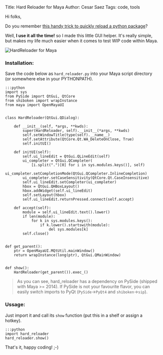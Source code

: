 Title: Hard Reloader for Maya
Author: Cesar Saez
Tags: code, tools

Hi folks,

Do you remember [this handy trick to quickly reload a python package](http://cesarsaez.me/2013/10/hard_reload.html)?

Well, __I use it all the time!__ so I made this little GUI helper. It's
really simple, but makes my life much easier when it comes to test WIP
code within Maya.

![HardReloader for Maya]({filename}images/hard_reloader.gif "HardReloader for Maya")

### Installation:

Save the code below as `hard_reloader.py` into your Maya script directory
(or somewhere else in your PYTHONPATH).

    :::python
    import sys
    from PySide import QtGui, QtCore
    from shiboken import wrapInstance
    from maya import OpenMayaUI


    class HardReloader(QtGui.QDialog):

        def __init__(self, *args, **kwds):
            super(HardReloader, self).__init__(*args, **kwds)
            self.setWindowTitle(type(self).__name__)
            self.setAttribute(QtCore.Qt.WA_DeleteOnClose, True)
            self.initUI()

        def initUI(self):
            self.ui_lineEdit = QtGui.QLineEdit(self)
            ui_completer = QtGui.QCompleter(
                [i.split(".")[0] for i in sys.modules.keys()], self)
            ui_completer.setCompletionMode(QtGui.QCompleter.InlineCompletion)
            ui_completer.setCaseSensitivity(QtCore.Qt.CaseInsensitive)
            self.ui_lineEdit.setCompleter(ui_completer)
            hbox = QtGui.QHBoxLayout()
            hbox.addWidget(self.ui_lineEdit)
            self.setLayout(hbox)
            self.ui_lineEdit.returnPressed.connect(self.accept)

        def accept(self):
            module = self.ui_lineEdit.text().lower()
            if len(module):
                for k in sys.modules.keys():
                    if k.lower().startswith(module):
                        del sys.modules[k]
            self.close()


    def get_parent():
        ptr = OpenMayaUI.MQtUtil.mainWindow()
        return wrapInstance(long(ptr), QtGui.QMainWindow)


    def show():
        HardReloader(get_parent()).exec_()



> As you can see, hard_reloader has a dependency on PySide (shipped with
> Maya >= 2014). If PySide is not your favourite flavor, you can easily switch
> imports to PyQt (`PySide`->`PyQt4` and `shiboken`->`sip`).



### Ussage:

Just import it and call its `show` function (put this in a shelf or assign a hotkey).

    :::python
    import hard_reloader
    hard_reloader.show()


That's it, happy coding! ;-)
